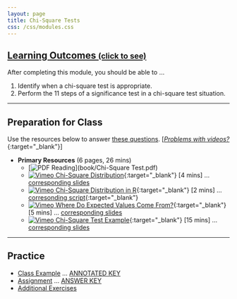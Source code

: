```yaml
---
layout: page
title: Chi-Square Tests
css: /css/modules.css
---
```


<div class="panel-group-ILOs">
  <div class="panel panel-default">
    <div class="panel-heading">
      <h2 class="panel-title">
        <a data-toggle="collapse" href="#ILOs">Learning Outcomes <small>(click to see)</small></a>
      </h2>
    </div>
    <div id="ILOs" class="panel-collapse collapse">
      <div class="panel-body">

<p>After completing this module, you should be able to ...</p>

<ol>
  <li> Identify when a chi-square test is appropriate.</li>
  <li> Perform the 11 steps of a significance test in a chi-square test situation.</li>
</ol>
      </div>
    </div>
  </div>
</div>

----

## Preparation for Class

Use the resources below to answer [these questions](Prep/ChiSquare). [[*Problems with videos?*](../resources/FAQ/FAQs/videos){:target="_blank"}]

* **Primary Resources** (6 pages, 26 mins)
  * [![PDF](../img/pdf.png) Reading](book/Chi-Square Test.pdf)
  * [![Vimeo](../img/dhovid.png) Chi-Square Distribution](https://vimeo.com/user45324800/chisqdist){:target="_blank"} [4 mins] ... [corresponding slides](PPT/ChiSquare_PPT1.pptx)
  * [![Vimeo](../img/dhovid.png) Chi-Square Distribution in R](https://vimeo.com/user45324800/chisqdistribution){:target="_blank"} [2 mins] ... [corresonding script](HO/ChiSquare_RHO1.html){:target="_blank"}
  * [![Vimeo](../img/dhovid.png) Where Do Expected Values Come From?](https://vimeo.com/user45324800/chisqtest-expvals){:target="_blank"} [5 mins] ... [corresponding slides](PPT/ChiSquare_PPT2.pptx)
  * [![Vimeo](../img/dhovid.png) Chi-Square Test Example](https://vimeo.com/438596427){:target="_blank"} [15 mins] ... [corresponding slides](PPT/ChiSquare_PPT2.pptx)

----

## Practice

* [Class Example](CE/ChiSquare_CExmpl) ... [ANNOTATED KEY](CE/KEY_ChiSquare_CExmpl)
* [Assignment](CE/ChiSquare_CE1) ... [ANSWER KEY](CE/KEY_ChiSquare_CE)
* [Additional Exercises](CE/ChiSquare_CE2)

<!---
&nbsp;

----

## Archived Materials

* [Old Lecture Slides](PPT/ChiSquare_PPT_old.pptx)

--->
